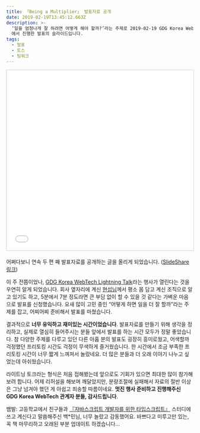 ```yaml
---
title: 「Being a Multiplier」 발표자료 공개
date: 2019-02-19T13:45:12.663Z
description: >-
  ‘일을 엄청나게 잘 하려면 어떻게 해야 할까?’라는 주제로 2019-02-19 GDG Korea WebTech Lightning Talk
  에서 진행한 발표의 슬라이드입니다.
tags:
  - 발표
  - 토스
  - 팀워크
---
```


<iframe src="//www.slideshare.net/slideshow/embed_code/key/3QUEBeQ7n6Pll" width="595" height="485" frameborder="0" marginwidth="0" marginheight="0" scrolling="no" style="border:1px solid #CCC; border-width:1px; margin-bottom:5px; max-width: 100%;" allowfullscreen> </iframe> <div style="margin-bottom:5px"></div>

어쩌다보니 연속 두 편 째 발표자료를 공개하는 글을 올리게 되었습니다. ([SlideShare 링크](https://www.slideshare.net/HeejongAhn/being-a-multiplier))

이 주 전쯤이었나, [GDG Korea WebTech Lightning Talk](https://festa.io/events/202)라는 행사가 열린다는 것을 우연히 알게 되었습니다. 회사 옆자리에 계신 [현섭님](https://hyunseob.github.io/)께서 평소 몸 담고 계신 조직으로 알고 있기도 하고, 5분에서 7분 정도라면 큰 부담 없이 할 수 있을 것 같다는 가벼운 마음으로 발표를 신청했습니다. 요새 많이 고민 중인 “어떻게 하면 일을 더 잘 할까”라는 주제를 잡고, 어찌어찌 준비해서 발표를 마쳤습니다.

결과적으로 **너무 유익하고 재미있는 시간이었습니다**. 발표자료를 만들기 위해 생각을 정리하고, 실제로 열심히 들어주시는 분들 앞에서 발표를 하는 시간 모두가 정말 좋았습니다. 참 다양한 주제를 다루고 있던 다른 아홉 분의 발표도 굉장히 흥미로웠고, 어색할까 걱정했던 프리토킹 시간도 걱정이 무색하게 즐거웠습니다. 한 시간에서 조금 부족한 프리토킹 시간이 너무 짧게 느껴져서 놀랐네요. 더 많은 분들과 더 오래 이야기 나누고 싶었는데 아쉬웠습니다.

라이트닝 토크라는 형식은 처음 접해봤는데 앞으로도 기회가 있으면 최대한 많이 참가해보려 합니다. 어제 리허설을 해보며 깨달았지만, 분량조절에 실패해서 자료의 절반 이상은 그냥 넘겨야 했던 게 아쉽고 죄송할 따름이네요. **멋진 행사 준비하고 진행해주신 GDG Korea WebTech 관계자 분들, 감사드립니다**.

뱀발: 고등학교에서 친구들과 [『자바스크립트 개발자를 위한 타입스크립트』](https://ahnheejong.gitbook.io/ts-for-jsdev/) 스터디에 쓰고 계신다고 말씀해주신 백\*민님, 너무 놀랐고 감동했어요. 바쁘다고 미루고만 있는, 꼭 책 마무리하고 오래된 부분 업데이트 하겠습니다…
